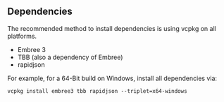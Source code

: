 ## Dependencies

The recommended method to install dependencies is using vcpkg on all platforms.

- Embree 3
- TBB (also a dependency of Embree)
- rapidjson

For example, for a 64-Bit build on Windows, install all dependencies via:

```
vcpkg install embree3 tbb rapidjson --triplet=x64-windows
```
